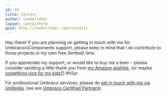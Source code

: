 ```yaml
---
id: 19
title: Contact
author: leekelleher
layout: contactForm
guid: http://leekelleher.com/contact/
---
```


Hey there! If you are planning on getting in touch with me for Umbraco/uComponents support, please keep in mind that I do contribute to those projects in my own free (limited) time.

If you appreciate my support, or would like to buy me a beer &#8211; please consider sending a little thank you from [my Amazon wishlist](http://www.amazon.co.uk/gp/registry/wishlist/24YZIUZ0849S4/?ie=UTF8&camp=3194&creative=21334&linkCode=shr&tag=leekelleher-21), (or maybe [something nice for my kids?](http://www.amazon.co.uk/gp/registry/wishlist/BWH1F21SVTPT/?ie=UTF8&camp=3194&creative=21334&linkCode=shr&tag=leekelleher-21)) #h5yr

For professional Umbraco services, please do [get in touch with me via Umbrella](http://umbrellainc.co.uk/), (we are [Umbraco Certified Partners](http://umbrellainc.co.uk/)).

